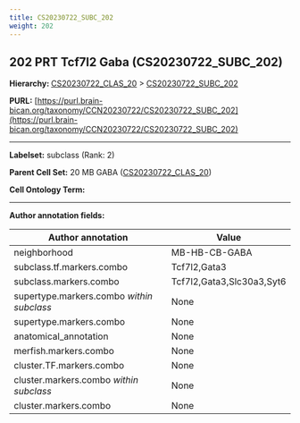 ```yaml
---
title: CS20230722_SUBC_202
weight: 202
---
```

## 202 PRT Tcf7l2 Gaba (CS20230722_SUBC_202)
<b>Hierarchy: </b>
[CS20230722_CLAS_20](../CS20230722_CLAS_20) >
[CS20230722_SUBC_202](../CS20230722_SUBC_202)

**PURL:** [https://purl.brain-bican.org/taxonomy/CCN20230722/CS20230722_SUBC_202](https://purl.brain-bican.org/taxonomy/CCN20230722/CS20230722_SUBC_202)

---


**Labelset:** subclass (Rank: 2)

**Parent Cell Set:** 20 MB GABA ([CS20230722_CLAS_20](../CS20230722_CLAS_20))



**Cell Ontology Term:** 

[MARKER GENES.]: #


---

[TRANSFERRED ANNOTATIONS.]: #


[AUTHOR ANNOTATION FIELDS.]: #


**Author annotation fields:**

| Author annotation | Value |
|-------------------|-------|
|neighborhood|MB-HB-CB-GABA|
|subclass.tf.markers.combo|Tcf7l2,Gata3|
|subclass.markers.combo|Tcf7l2,Gata3,Slc30a3,Syt6|
|supertype.markers.combo _within subclass_|None|
|supertype.markers.combo|None|
|anatomical_annotation|None|
|merfish.markers.combo|None|
|cluster.TF.markers.combo|None|
|cluster.markers.combo _within subclass_|None|
|cluster.markers.combo|None|
